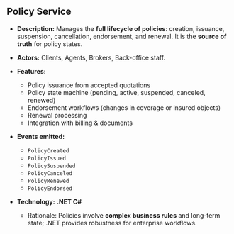 ## Policy Service

* **Description:**
  Manages the **full lifecycle of policies**: creation, issuance, suspension, cancellation, endorsement, and renewal. It is the **source of truth** for policy states.
* **Actors:** Clients, Agents, Brokers, Back-office staff.
* **Features:**

  * Policy issuance from accepted quotations
  * Policy state machine (pending, active, suspended, canceled, renewed)
  * Endorsement workflows (changes in coverage or insured objects)
  * Renewal processing
  * Integration with billing & documents
* **Events emitted:**

  * `PolicyCreated`
  * `PolicyIssued`
  * `PolicySuspended`
  * `PolicyCanceled`
  * `PolicyRenewed`
  * `PolicyEndorsed`
* **Technology:** **.NET C#**

  * Rationale: Policies involve **complex business rules** and long-term state; .NET provides robustness for enterprise workflows.
